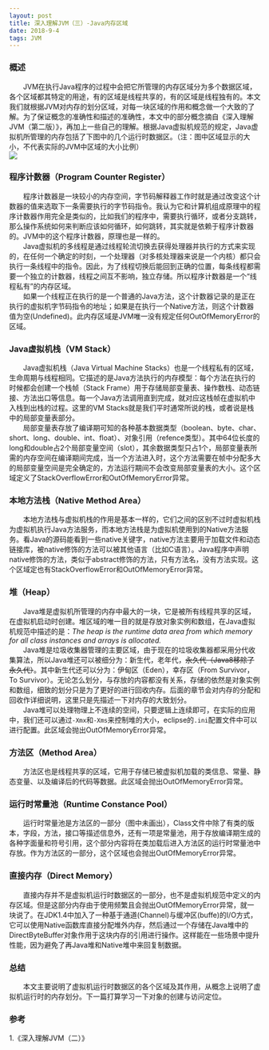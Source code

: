 ```yaml
---
layout: post
title: 深入理解JVM（三）-Java内存区域
date: 2018-9-4
tags: JVM
---
```

### 概述
&emsp;&emsp;JVM在执行Java程序的过程中会把它所管理的内存区域分为多个数据区域，各个区域都其特定的用途，有的区域是线程共享的，有的区域是线程独有的。本文我们就根据JVM对内存的划分区域，对每一块区域的作用和概念做一个大致的了解。为了保证概念的准确性和描述的准确性，本文中的部分概念摘自《深入理解JVM（第二版）》，再加上一些自己的理解。根据Java虚拟机规范的规定，Java虚拟机所管理的内存包括了下图中的几个运行时数据区。（注：图中区域显示的大小，不代表实际的JVM中区域的大小比例）  
![](/images/jvm/step31.png)

### 程序计数器（Program Counter Register）
&emsp;&emsp;程序计数器是一块较小的内存空间，字节码解释器工作时就是通过改变这个计数器的值来选取下一条需要执行的字节码指令。我认为它和计算机组成原理中的程序计数器作用完全是类似的，比如我们的程序中，需要执行循环，或者分支跳转，那么操作系统如何来判断应该如何循环，如何跳转，其实就是依赖于程序计数器的。JVM中的这个程序计数器，原理也是一样的。  
&emsp;&emsp;Java虚拟机的多线程是通过线程轮流切换去获得处理器并执行的方式来实现的，在任何一个确定的时刻，一个处理器（对多核处理器来说是一个内核）都只会执行一条线程中的指令。因此，为了线程切换后能回到正确的位置，每条线程都需要一个独立的计数器，线程之间互不影响，独立存储。所以程序计数器是一个“线程私有”的内存区域。  
&emsp;&emsp;如果一个线程正在执行的是一个普通的Java方法，这个计数器记录的是正在执行的虚拟机字节码指令的地址；如果是在执行一个Native方法，则这个计数器值为空(Undefined)。此内存区域是JVM唯一没有规定任何OutOfMemoryError的区域。

### Java虚拟机栈（VM Stack）
&emsp;&emsp;Java虚拟机栈（Java Virtual Machine Stacks）也是一个线程私有的区域，生命周期与线程相同。它描述的是Java方法执行的内存模型：每个方法在执行的时候都会创建一个栈帧（Stack Frame）用于存储局部变量表、操作数栈、动态链接、方法出口等信息。每一个Java方法调用直到完成，就对应这栈帧在虚拟机中入栈到出栈的过程。这里的VM Stacks就是我们平时通常所说的栈，或者说是栈中的局部变量表部分。  
&emsp;&emsp;局部变量表存放了编译期可知的各种基本数据类型（boolean、byte、char、short、long、double、int、float）、对象引用（refence类型）。其中64位长度的long和double占2个局部变量空间（slot），其余数据类型只占1个，局部变量表所需的内存空间在编译期间完成，当一个方法进入时，这个方法需要在帧中分配多大的局部变量空间是完全确定的，方法运行期间不会改变局部变量表的大小。这个区域定义了StackOverflowError和OutOfMemoryError异常。

### 本地方法栈（Native Method Area）
&emsp;&emsp;本地方法栈与虚拟机栈的作用是基本一样的，它们之间的区别不过时虚拟机栈为虚拟机执行Java方法服务，而本地方法栈是为虚拟机使用到的Native方法服务。看Java的源码能看到一些native关键字，native方法主要用于加载文件和动态链接库，被native修饰的方法可以被其他语言（比如C语言）。Java程序中声明native修饰的方法，类似于abstract修饰的方法，只有方法名，没有方法实现。这个区域定也有StackOverflowError和OutOfMemoryError异常。  

### 堆（Heap）
&emsp;&emsp;Java堆是虚拟机所管理的内存中最大的一块，它是被所有线程共享的区域，在虚拟机启动时创建。堆区域的唯一目的就是存放对象实例和数组，在Java虚拟机规范中描述的是：<i>The heap is the runtime data area from which memory for all class instances and arrays is allocated.</i>  
&emsp;&emsp;Java堆是垃圾收集器管理的主要区域，由于现在的垃圾收集器都采用分代收集算法，所以Java堆还可以被细分为：新生代，老年代，~~永久代（Java8移除了永久代）~~。其中新生代还可以分为：伊甸区（Eden），幸存区（From Survivor，To Survivor）。无论怎么划分，与存放的内容都没有关系，存储的依然是对象实例和数组，细致的划分只是为了更好的进行回收内存。后面的章节会对内存的分配和回收作详细说明，这里只是先描述一下对内存的大致划分。  
&emsp;&emsp;Java堆可以处理物理上不连续的空间，只要逻辑上连续即可，在实际的应用中，我们还可以通过`-Xmx`和`-Xms`来控制堆的大小，eclipse的`.ini`配置文件中可以进行配置。此区域会抛出OutOfMemoryError异常。

### 方法区（Method Area）  
&emsp;&emsp;方法区也是线程共享的区域，它用于存储已被虚拟机加载的类信息、常量、静态变量、以及编译后的代码等数据。此区域会抛出OutOfMemoryError异常。

### 运行时常量池（Runtime Constance Pool）
&emsp;&emsp;运行时常量池是方法区的一部分（图中未画出），Class文件中除了有类的版本，字段，方法，接口等描述信息外，还有一项是常量池，用于存放编译期生成的各种字面量和符号引用，这个部分内容将在类加载后进入方法区的运行时常量池中存放。作为方法区的一部分，这个区域也会抛出OutOfMemoryError异常。  

### 直接内存（Direct Memory）
&emsp;&emsp;直接内存并不是虚拟机运行时数据区的一部分，也不是虚拟机规范中定义的内存区域。但是这部分内存由于使用频繁且会抛出OutOfMemoryError异常，就一块说了。在JDK1.4中加入了一种基于通道(Channel)与缓冲区(buffe)的I/O方式，它可以使用Native函数库直接分配堆外内存，然后通过一个存储在Java堆中的DirectByteBuffer对象作用于这块内存的引用进行操作。这样能在一些场景中提升性能，因为避免了再Java堆和Native堆中来回复制数据。

### 总结
&emsp;&emsp;本文主要说明了虚拟机运行时数据区的各个区域及其作用，从概念上说明了虚拟机运行时的内存划分。下一篇打算学习一下对象的创建与访问定位。

### 参考
1.《深入理解JVM（二）》  
